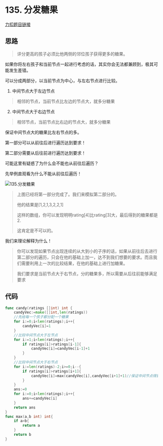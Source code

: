 # 135. 分发糖果

[力扣题目链接](https://leetcode-cn.com/problems/candy/)

## 思路

> 评分更高的孩子必须比他两侧的邻位孩子获得更多的糖果。

如果你将左右孩子和当前节点一起进行考虑的话，其实你会无法都兼顾到，极其可能发生差错。

可以分成两部分，以当前节点为中心，与左右节点进行比较。

1. 中间节点大于左边节点

> 相邻的节点，当前节点比左边的节点大，就多分糖果

2. 中间节点大于右边节点

> 相邻节点，当前节点比右边的节点大，就多分糖果

保证中间节点大的糖果比左右节点的多。

第一部分可以从前往后进行遍历达到要求！

第二部分需要从后往前进行遍历达到要求！

可能这里有疑惑了为什么会不能也从前往后遍历？

先举例直观看为什么不能从前往后遍历！

![135.分发糖果](https://cdn.jsdelivr.net/gh/baici1/image-host/newimg/20210922190656.png)

> 上图已经将第一部分完成了。我们来模拟第二部分的。
>
> 他的结果是[1,2,1,3,2,2,1]
>
> 这样的数组，你可以发现明明rating[4]比rating[3]大，最后得到的糖果都是2.
>
> 这肯定是不可以的。

我们来理论解释为什么！

> 你可以发现如果节点出现连续的从大到小的子序的话，如果从前往后去进行第二部分的遍历，只会在他的基础上加一，达不到我们想要的要求。而且我们需要利用上一次的比较结果，在他的基础上进行加糖果。
>
> 我们要求是当前节点大于右节点，分的糖果多，所以需要从后往前能够满足要求

## 代码

```go
func candy(ratings []int) int {
    candyVec:=make([]int,len(ratings))
    //先给每一个孩子都分配一个糖果
    for i:=0;i<len(ratings);i++{
        candyVec[i]=1
    }
    //比较中间节点大于左节点
    for i:=1;i<len(ratings);i++{
        if ratings[i]>ratings[i-1]{
            candyVec[i]=candyVec[i-1]+1
        }
    }
    //比较中间节点大于右节点
    for i:=len(ratings)-2;i>=0;i--{
        if ratings[i]>ratings[i+1]{
            candyVec[i]=max(candyVec[i],candyVec[i+1]+1)//保证中间节点得到的糖果比右节点多
        }
    }
    ans:=0
    for i:=0;i<len(ratings);i++{
        ans+=candyVec[i]
    }
    return ans
}
func max(a,b int) int{
    if a>b{
        return a
    }
    return b
}
```